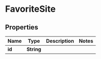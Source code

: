 

# FavoriteSite

## Properties

Name | Type | Description | Notes
------------ | ------------- | ------------- | -------------
**id** | **String** |  | 



